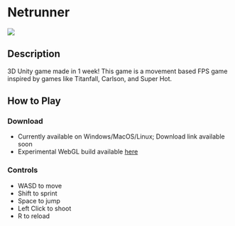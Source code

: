 # Netrunner

<img src="https://github.com/Andrew32A/netrunner/blob/main/ReadmeAssets/gameplay.gif" align="center">

## Description

3D Unity game made in 1 week! This game is a movement based FPS game inspired by games like Titanfall, Carlson, and Super Hot.

## How to Play

### Download

- Currently available on Windows/MacOS/Linux; Download link available soon
- Experimental WebGL build available [here](http://andrew-alsing.me/netrunner-webgl/)

### Controls

- WASD to move
- Shift to sprint
- Space to jump
- Left Click to shoot
- R to reload
